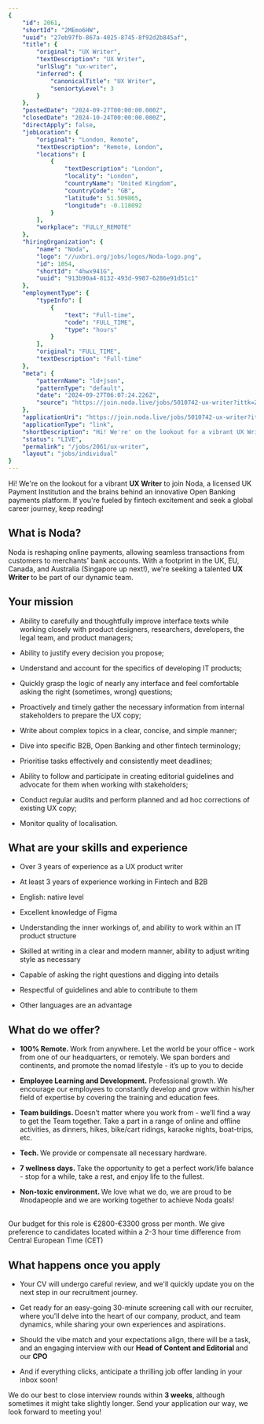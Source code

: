 ```yaml
---
{
	"id": 2061,
	"shortId": "2MEmo6HW",
	"uuid": "27eb97fb-867a-4025-8745-8f92d2b845af",
	"title": {
		"original": "UX Writer",
		"textDescription": "UX Writer",
		"urlSlug": "ux-writer",
		"inferred": {
			"canonicalTitle": "UX Writer",
			"seniortyLevel": 3
		}
	},
	"postedDate": "2024-09-27T00:00:00.000Z",
	"closedDate": "2024-10-24T00:00:00.000Z",
	"directApply": false,
	"jobLocation": {
		"original": "London, Remote",
		"textDescription": "Remote, London",
		"locations": [
			{
				"textDescription": "London",
				"locality": "London",
				"countryName": "United Kingdom",
				"countryCode": "GB",
				"latitude": 51.509865,
				"longitude": -0.118092
			}
		],
		"workplace": "FULLY_REMOTE"
	},
	"hiringOrganization": {
		"name": "Noda",
		"logo": "//uxbri.org/jobs/logos/Noda-logo.png",
		"id": 1054,
		"shortId": "4hwx941G",
		"uuid": "913b90a4-8132-493d-9987-6286e91d51c1"
	},
	"employmentType": {
		"typeInfo": [
			{
				"text": "Full-time",
				"code": "FULL_TIME",
				"type": "hours"
			}
		],
		"original": "FULL_TIME",
		"textDescription": "Full-time"
	},
	"meta": {
		"patternName": "ld+json",
		"patternType": "default",
		"date": "2024-09-27T06:07:24.226Z",
		"source": "https://join.noda.live/jobs/5010742-ux-writer?ittk=ZAEU72SJYS"
	},
	"applicationUri": "https://join.noda.live/jobs/5010742-ux-writer?ittk=ZAEU72SJYS",
	"applicationType": "link",
	"shortDescription": "Hi! We're' on the lookout for a vibrant UX Writer to join Noda, a licensed UK Payment Institution and the brains behind an innovative Open Banking payments platform. If you're' fueled by fintech",
	"status": "LIVE",
	"permalink": "/jobs/2061/ux-writer",
	"layout": "jobs/individual"
}
---
```

<p>Hi! We're on the lookout for a vibrant <strong>UX Writer</strong>&nbsp;to join Noda, a licensed UK Payment Institution and the brains behind an innovative Open Banking payments platform. If you're fueled by fintech excitement and seek a global career journey, keep reading!</p><h2>What is Noda?</h2><p>Noda is reshaping online payments, allowing seamless transactions from customers to merchants' bank accounts. With a footprint in the UK, EU, Canada, and Australia&nbsp;(Singapore up next!), we're seeking a talented <strong>UX Writer&nbsp;</strong>to be part of our dynamic team.&nbsp;</p><h2>Your mission</h2><ul><li><p>Ability to carefully and thoughtfully improve interface texts while working closely with product designers, researchers, developers, the legal team, and product managers;</p></li><li><p>Ability to justify every decision you propose;</p></li><li><p>Understand and account for the specifics of developing IT products;</p></li><li><p>Quickly grasp the logic of nearly any interface and feel comfortable asking the right (sometimes, wrong) questions;</p></li><li><p>Proactively and timely gather the necessary information from internal stakeholders to prepare the UX copy;</p></li><li><p>Write about complex topics in a clear, concise, and simple manner;</p></li><li><p>Dive into specific B2B, Open Banking and other fintech terminology;</p></li><li><p>Prioritise tasks effectively and consistently meet deadlines;</p></li><li><p>Ability to follow and participate in creating editorial guidelines and advocate for them when working with stakeholders;</p></li><li><p>Conduct regular audits and perform planned and ad hoc corrections of existing UX copy;</p></li><li><p>Monitor quality of localisation.</p></li></ul><h2>What are your skills and experience</h2><ul><li><p>Over 3 years of experience as a UX product writer</p></li><li><p>At least&nbsp;3 years of experience working in Fintech and B2B</p></li><li><p>English: native level</p></li><li><p>Excellent knowledge of Figma</p></li><li><p>Understanding the inner workings of, and ability to work within an IT product structure</p></li><li><p>Skilled at writing in a clear and modern manner, ability to adjust writing style as necessary</p></li><li><p>Capable of asking the right questions and digging into details</p></li><li><p>Respectful of guidelines and able to contribute to them</p></li><li><p>Other languages are an advantage</p></li></ul><h2>What do we offer?</h2><ul><li><p><strong>100% Remote. </strong>Work from anywhere. Let the world be your office - work from one of our headquarters, or remotely. We span borders and continents, and promote the nomad lifestyle - it’s up to you to decide</p></li><li><p><strong>Employee Learning and Development.</strong> Professional growth. We encourage our employees to constantly develop and grow within his/her field of expertise by covering the training and education fees.</p></li><li><p><strong>Team buildings. </strong>Doesn’t matter where you work from - we’ll find a way to get the Team together. Take a part in a range of online and offline activities, as dinners, hikes, bike/cart ridings, karaoke nights, boat-trips, etc.</p></li><li><p><strong>Tech. </strong>We provide or compensate all necessary hardware.</p></li><li><p><strong>7 wellness days. </strong>Take the opportunity to get a perfect work/life balance - stop for a while, take a rest, and enjoy life to the fullest.</p></li><li><p><strong>Non-toxic environment. </strong>We love what we do, we are proud to be #nodapeople and we are working together to achieve Noda goals!</p></li></ul><p><br>Our budget for this role is €2800-€3300 gross per month. We give preference to candidates located within a 2-3 hour time difference from Central European Time (CET)</p><h2>What happens once you apply</h2><ul><li><p>Your CV will undergo careful review, and we'll quickly update you on the next step in our recruitment journey.</p></li><li><p>Get ready for an easy-going 30-minute screening call with our recruiter, where you'll delve into the heart of our company, product, and team dynamics, while sharing your own experiences and aspirations.</p></li><li><p>Should the vibe match and your expectations align, there will be a task, and an engaging interview with our <strong>Head of Content and Editorial&nbsp;</strong>and our <strong>CPO</strong></p></li><li><p>And if everything clicks, anticipate a thrilling job offer landing in your inbox soon!</p></li></ul><p>We do our best to close interview rounds within <strong>3 weeks</strong>, although sometimes it might take slightly longer. Send your application our way, we look forward to meeting you!</p>
